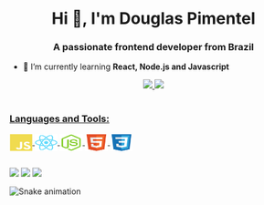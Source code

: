 <h1 align="center">Hi 👋, I'm Douglas Pimentel</h1>
<h3 align="center">A passionate frontend developer from Brazil</h3>

- 🌱 I’m currently learning **React, Node.js and Javascript**

<div align="center">
  <a href="https://github.com/douglasgran1">
  <img height="180em" src="https://github-readme-stats.vercel.app/api?username=douglasgran1&show_icons=true&theme=dracula&include_all_commits=true&count_private=true"/>
  <img height="180em" src="https://github-readme-stats.vercel.app/api/top-langs/?username=douglasgran1&layout=compact&langs_count=7&theme=dracula"/>
</div>


<div style="display: inline_block"><br>
  <h3 align="left">Languages and Tools:</h3>
  <img align="center" alt="Doug-Js" height="30" width="40" src="https://raw.githubusercontent.com/devicons/devicon/master/icons/javascript/javascript-plain.svg">
  <img align="center" alt="Doug-React" height="30" width="40" src="https://raw.githubusercontent.com/devicons/devicon/master/icons/react/react-original.svg">
  <img align="center" alt="Doug-NodeJS" height="30" width="40" src="https://raw.githubusercontent.com/devicons/devicon/master/icons/nodejs/nodejs-original.svg">
  <img align="center" alt="Doug-HTML" height="30" width="40" src="https://raw.githubusercontent.com/devicons/devicon/master/icons/html5/html5-original.svg">
  <img align="center" alt="Doug-CSS" height="30" width="40" src="https://raw.githubusercontent.com/devicons/devicon/master/icons/css3/css3-original.svg">

##

<div> 
 	<a href="https://www.twitch.tv/douglasgran" target="_blank"><img src="https://img.shields.io/badge/Twitch-9146FF?style=for-the-badge&logo=twitch&logoColor=white" target="_blank"></a>
 <a href = "mailto:douglas.pimentel@hotmail.com"><img src="https://img.shields.io/badge/-Gmail-%23333?style=for-the-badge&logo=gmail&logoColor=white" target="_blank"></a>
  <a href="https://www.linkedin.com/in/douglas-pimentel-63715b188" target="_blank"><img src="https://img.shields.io/badge/-LinkedIn-%230077B5?style=for-the-badge&logo=linkedin&logoColor=white" target="_blank"></a> 
 
 ![Snake animation](https://github.com/douglasgran1/douglasgran1/blob/output/github-contribution-grid-snake.svg)
 
 </div>
